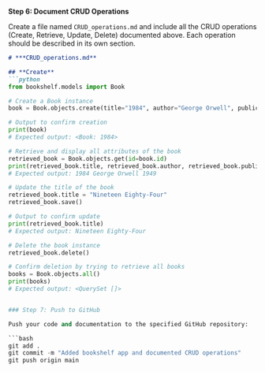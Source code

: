 
**Step 6: Document CRUD Operations**

Create a file named `CRUD_operations.md` and include all the CRUD operations (Create, Retrieve, Update, Delete) documented above. Each operation should be described in its own section.

```md
# ***CRUD_operations.md**

## **Create**
```python
from bookshelf.models import Book

# Create a Book instance
book = Book.objects.create(title="1984", author="George Orwell", publication_year=1949)

# Output to confirm creation
print(book)
# Expected output: <Book: 1984>

# Retrieve and display all attributes of the book
retrieved_book = Book.objects.get(id=book.id)
print(retrieved_book.title, retrieved_book.author, retrieved_book.publication_year)
# Expected output: 1984 George Orwell 1949

# Update the title of the book
retrieved_book.title = "Nineteen Eighty-Four"
retrieved_book.save()

# Output to confirm update
print(retrieved_book.title)
# Expected output: Nineteen Eighty-Four

# Delete the book instance
retrieved_book.delete()

# Confirm deletion by trying to retrieve all books
books = Book.objects.all()
print(books)
# Expected output: <QuerySet []>


### Step 7: Push to GitHub

Push your code and documentation to the specified GitHub repository:

```bash
git add .
git commit -m "Added bookshelf app and documented CRUD operations"
git push origin main
